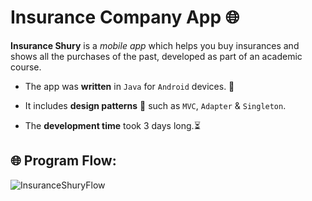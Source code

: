# Insurance Company App :globe_with_meridians:

**Insurance Shury** is a *mobile app* which helps you buy insurances and shows all the purchases of the past, developed as part of an academic course.

- The app was **written** in `Java` for `Android` devices. 📱


- It includes **design patterns** 📓 such as `MVC`, `Adapter` & `Singleton`.


- The **development time** took 3 days long.:hourglass_flowing_sand:


## :globe_with_meridians: Program Flow: 
![InsuranceShuryFlow](https://user-images.githubusercontent.com/15849186/105047900-99065500-5a73-11eb-86df-11e734ee05b5.png)
